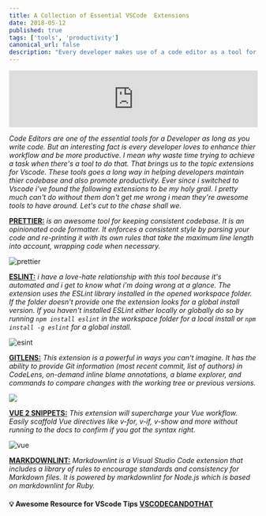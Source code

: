 ```yaml
---
title: A Collection of Essential VSCode  Extensions
date: 2018-05-12
published: true
tags: ['tools', 'productivity']
canonical_url: false
description: "Every developer makes use of a code editor as a tool for the trade in this tutorial i'll be highlighing my go to extensions for vscode."
---
```


<iframe title="parler" style="width: 100%; max-height: 115px; border: none;" src='https://api.parler.io/ss/player?url=https%3A%2F%2Fwww.parler.io%2Faudio%2F16923918848%2F3c00f05e48983cb894ca64bbcdc273a062fce423.85bd849a-07ff-4629-a339-d554bb6070a2.mp3'></iframe>

_Code Editors are one of the essential tools for a Developer as long as you write code. But an interesting fact is every developer loves to enhance thier workflow and be more productive. I mean why waste time trying to achieve a task when there's a tool to do that. That brings us to the topic extensions for Vscode. These tools goes a long way in helping developers maintain thier codebase and also promote productivity. Ever since i switched to Vscode i've found the following extensions to be my holy grail. I pretty much can't do without them don't get me wrong i mean they're awesome tools to have around. Let's cut to the chase shall we._

**[PRETTIER:](https://marketplace.visualstudio.com/items?itemName=esbenp.prettier-vscode)** _is an awesome tool for keeping consistent codebase. It is an opinionated code formatter. It enforces a consistent style by parsing your code and re-printing it with its own rules that take the maximum line length into account, wrapping code when necessary._

![prettier](https://github.com/remimarsal/prettier-now-vscode/raw/master/prettier-now2.gif)


**[ESLINT:](https://github.com/Microsoft/vscode-eslint)**  _i have a love-hate relationship with this tool because it's automated and i get to know what i'm doing wrong at a glance. The extension uses the ESLint library installed in the opened workspace folder. If the folder doesn't provide one the extension looks for a global install version. If you haven't installed ESLint either locally or globally do so by running `npm install eslint` in the workspace folder for a local install or `npm install -g eslint` for a global install._

![esint](https://cdn-images-1.medium.com/max/800/1*W1gdb9Ae62PH0W2ZnquVCg.gif)

**[GITLENS:](https://github.com/eamodio/vscode-gitlens)** _This extension is a powerful in ways you can't imagine. It has the ability to provide Git information (most recent commit, list of authors) in CodeLens, on-demand inline blame annotations, a blame explorer, and commands to compare changes with the working tree or previous versions._

![](https://raw.githubusercontent.com/eamodio/vscode-gitlens/master/images/gitlens-preview.gif)

**[VUE 2 SNIPPETS:](https://marketplace.visualstudio.com/items?itemName=sdras.vue-vscode-snippets)**
_This extension will supercharge your Vue workflow. Easily scaffold Vue directives like v-for, v-if, v-show and more without running to the docs to confirm if you got the syntax right._

![vue](https://s3-us-west-2.amazonaws.com/s.cdpn.io/28963/SnippetDemo.gif)

**[MARKDOWNLINT:](https://marketplace.visualstudio.com/items?itemName=DavidAnson.vscode-markdownlint)** _Markdownlint is a Visual Studio Code extension that includes a library of rules to encourage standards and consistency for Markdown files. It is powered by markdownlint for Node.js which is based on markdownlint for Ruby._


#### 💡 Awesome Resource for VScode Tips [VSCODECANDOTHAT](https://vscodecandothat.com/)